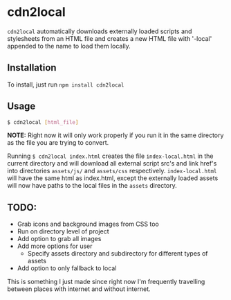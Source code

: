 cdn2local
==========


`cdn2local` automatically downloads externally loaded scripts and stylesheets from an HTML file and creates a new HTML file with '-local' appended to the name to load them locally.

## Installation
To install, just run `npm install cdn2local`

## Usage

```bash
$ cdn2local [html_file]
```

**NOTE:** Right now it will only work properly if you run it in the same directory as the file you are trying to convert.

 Running `$ cdn2local index.html` creates the file `index-local.html` in the current directory and will download all external script src's and link href's into directories `assets/js/` and `assets/css` respectively. `index-local.html` will have the same html as index.html, except the externally loaded assets will now have paths to the local files in the `assets` directory.

## TODO:

* Grab icons and background images from CSS too 
* Run on directory level of project
* Add option to grab all images
* Add more options for user
    * Specify assets directory and subdirectory for different types of assets
* Add option to only fallback to local



This is something I just made since right now I'm frequently travelling between places with internet and without internet.

